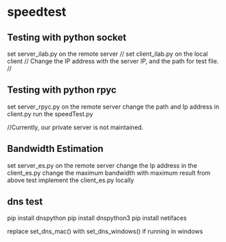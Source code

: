 # speedtest

## Testing with python socket
set server_ilab.py on the remote server //
set client_ilab.py on the local client //
Change the IP address with the server IP, and the path for test file. //

## Testing with python rpyc
set server_rpyc.py on the remote server
change the path and Ip address in client.py
run the speedTest.py

//Currently, our private server is not maintained.

## Bandwidth Estimation
set server_es.py on the remote server
change the Ip address in the client_es.py
change the maximum bandwidth with maximum result from above test
implement the client_es.py locally

## dns test

pip install dnspython
pip install dnspython3
pip install netifaces

replace set_dns_mac() with set_dns_windows() if running in windows
